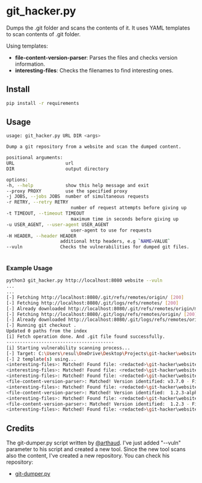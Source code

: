
# git_hacker.py
Dumps the .git folder and scans the contents of it. It uses YAML templates to scan contents of .git folder.

Using templates:
- **file-content-version-parser**: Parses the files and checks version information.
- **interesting-files**: Checks the filenames to find interesting ones.


## Install

```bash
pip install -r requirements
```


## Usage

```bash
usage: git_hacker.py URL DIR <args>

Dump a git repository from a website and scan the dumped content.

positional arguments:
URL                   url
DIR                   output directory

options:
-h, --help            show this help message and exit
--proxy PROXY         use the specified proxy
-j JOBS, --jobs JOBS  number of simultaneous requests
-r RETRY, --retry RETRY
                        number of request attempts before giving up
-t TIMEOUT, --timeout TIMEOUT
                        maximum time in seconds before giving up
-u USER_AGENT, --user-agent USER_AGENT
                        user-agent to use for requests
-H HEADER, --header HEADER
                    additional http headers, e.g `NAME=VALUE`
--vuln              Checks the vulnerabilities for dumped git files.
  
```

### Example Usage

```bash
python3 git_hacker.py http://localhost:8080 website --vuln
...
...
[-] Fetching http://localhost:8080/.git/refs/remotes/origin/ [200]
[-] Fetching http://localhost:8080/.git/logs/refs/remotes/ [200]
[-] Already downloaded http://localhost:8080/.git/refs/remotes/origin/master
[-] Fetching http://localhost:8080/.git/logs/refs/remotes/origin/ [200]
[-] Already downloaded http://localhost:8080/.git/logs/refs/remotes/origin/master
[-] Running git checkout .
Updated 0 paths from the index
[i] Fetch operation done. And .git file found successfully.
----------------------------------------
[i] Starting vulnerability scanning process...
[-] Target: C:\Users\resul\OneDrive\Desktop\Projects\git-hacker\website
[-] 2 template(s) using...
<interesting-files>: Matched! Found file: <redacted>\git-hacker\website\.bash_history, used regex: \.bash_history$
<interesting-files>: Matched! Found file: <redacted>\git-hacker\website\boot.log, used regex: \.log$
<interesting-files>: Matched! Found file: <redacted>\git-hacker\website\boot.log, used regex: boot.log
<file-content-version-parser>: Matched! Version identified: v3.7.0 - File: <redacted>\git-hacker\website\jquery.js  
<interesting-files>: Matched! Found file: <redacted>\git-hacker\website\README.txt, used regex: \.txt$
<file-content-version-parser>: Matched! Version identified:  1.2.3-alpha.something+meta-data - File: <redacted>\git-hacker\website\test2\alpha-version.txt
<interesting-files>: Matched! Found file: <redacted>\git-hacker\website\test2\alpha-version.txt, used regex: \.txt$
<file-content-version-parser>: Matched! Version identified:  1.2.3 - File: <redacted>\git-hacker\website\test2\version_test\version.yaml
<interesting-files>: Matched! Found file: <redacted>\git-hacker\website\test2\version_test\version.yaml, used regex: \.yaml$
```



## Credits
The git-dumper.py script written by [@arthaud](https://github.com/arthaud). I've just added "--vuln" parameter to his script and created a new tool. Since the new tool scans also the content, I've created a new repository. You can check his repository:
- [git-dumper.py](https://github.com/arthaud/git-dumper)



